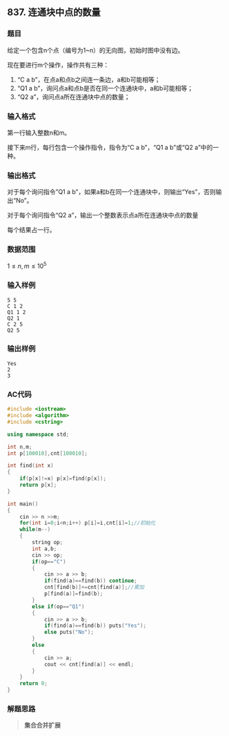 ##  837. 连通块中点的数量

### 题目

给定一个包含n个点（编号为1~n）的无向图，初始时图中没有边。

现在要进行m个操作，操作共有三种：

1. “C a b”，在点a和点b之间连一条边，a和b可能相等；
2. “Q1 a b”，询问点a和点b是否在同一个连通块中，a和b可能相等；
3. “Q2 a”，询问点a所在连通块中点的数量；

### 输入格式

第一行输入整数n和m。

接下来m行，每行包含一个操作指令，指令为“C a b”，“Q1 a b”或“Q2 a”中的一种。

### 输出格式

对于每个询问指令”Q1 a b”，如果a和b在同一个连通块中，则输出“Yes”，否则输出“No”。

对于每个询问指令“Q2 a”，输出一个整数表示点a所在连通块中点的数量

每个结果占一行。

### 数据范围

$1≤n,m≤10^5$

### 输入样例

```
5 5
C 1 2
Q1 1 2
Q2 1
C 2 5
Q2 5
```

### 输出样例

```
Yes
2
3
```

### AC代码

```c++
#include <iostream>
#include <algorithm>
#include <cstring>

using namespace std;

int n,m;
int p[100010],cnt[100010];

int find(int x)
{
    if(p[x]!=x) p[x]=find(p[x]);
    return p[x];
}

int main()
{
    cin >> n >>m;
    for(int i=0;i<n;i++) p[i]=i,cnt[i]=1;//初始化
    while(m--)
    {
        string op;
        int a,b;
        cin >> op;
        if(op=="C")
        {
            cin >> a >> b;
            if(find(a)==find(b)) continue;
            cnt[find(b)]+=cnt[find(a)];//累加
            p[find(a)]=find(b);
        }
        else if(op=="Q1")
        {
            cin >> a >> b;
            if(find(a)==find(b)) puts("Yes");
            else puts("No");
        }
        else
        {
            cin >> a;
            cout << cnt[find(a)] << endl;
        }
    }
    return 0;
}
```

### 解题思路

>**集合合并扩展**